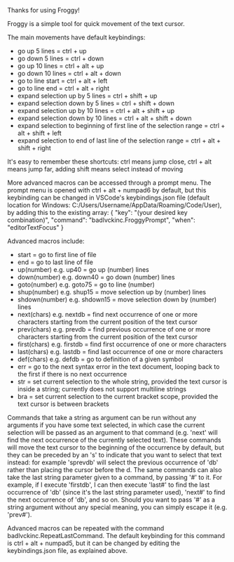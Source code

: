 Thanks for using Froggy!

Froggy is a simple tool for quick movement of the text cursor.

The main movements have default keybindings:
- go up 5 lines = ctrl + up
- go down 5 lines = ctrl + down
- go up 10 lines = ctrl + alt + up
- go down 10 lines = ctrl + alt + down
- go to line start = ctrl + alt + left
- go to line end = ctrl + alt + right
- expand selection up by 5 lines = ctrl + shift + up
- expand selection down by 5 lines = ctrl + shift + down
- expand selection up by 10 lines = ctrl + alt + shift + up
- expand selection down by 10 lines = ctrl + alt + shift + down
- expand selection to beginning of first line of the selection range = ctrl + alt + shift + left
- expand selection to end of last line of the selection range = ctrl + alt + shift + right

It's easy to remember these shortcuts: ctrl means jump close, ctrl + alt means jump far, adding shift means select instead of moving

More advanced macros can be accessed through a prompt menu.
The prompt menu is opened with ctrl + alt + numpad6 by default, but this keybinding can be changed in VSCode's keybindings.json file (default location for Windows: C:/Users/Username/AppData/Roaming/Code/User), by adding this to the existing array:
    {
        "key": "(your desired key combination)",
        "command": "badlvckinc.FroggyPrompt",
        "when": "editorTextFocus"
    }

Advanced macros include:
- start = go to first line of file
- end = go to last line of file
- up(number) e.g. up40 = go up (number) lines
- down(number) e.g. down40 = go down (number) lines
- goto(number) e.g. goto75 = go to line (number)
- shup(number) e.g. shup15 = move selection up by (number) lines
- shdown(number) e.g. shdown15 = move selection down by (number) lines
- next(chars) e.g. nextdb = find next occurrence of one or more characters starting from the current position of the text cursor
- prev(chars) e.g. prevdb = find previous occurrence of one or more characters starting from the current position of the text cursor
- first(chars) e.g. firstdb = find first occurrence of one or more characters
- last(chars) e.g. lastdb = find last occurrence of one or more characters
- def(chars) e.g. defdb = go to definition of a given symbol
- err = go to the next syntax error in the text document, looping back to the first if there is no next occurrence
- str = set current selection to the whole string, provided the text cursor is inside a string; currently does not support multiline strings
- bra = set current selection to the current bracket scope, provided the text cursor is between brackets

Commands that take a string as argument can be run without any arguments if you have some text selected, in which case the current selection will be passed as an argument to that command (e.g. 'next' will find the next occurrence of the currently selected text).
These commands will move the text cursor to the beginning of the occurrence by default, but they can be preceded by an 's' to indicate that you want to select that text instead: for example 'sprevdb' will select the previous occurrence of 'db' rather than placing the cursor before the d.
The same commands can also take the last string parameter given to a command, by passing '#' to it. For example, if I execute 'firstdb', I can then execute 'last#' to find the last occurrence of 'db' (since it's the last string parameter used), 'next#' to find the next occurrence of 'db', and so on. Should you want to pass '#' as a string argument without any special meaning, you can simply escape it (e.g. 'prev\#').

Advanced macros can be repeated with the command badlvckinc.RepeatLastCommand. The default keybinding for this command is ctrl + alt + numpad5, but it can be changed by editing the keybindings.json file, as explained above.
